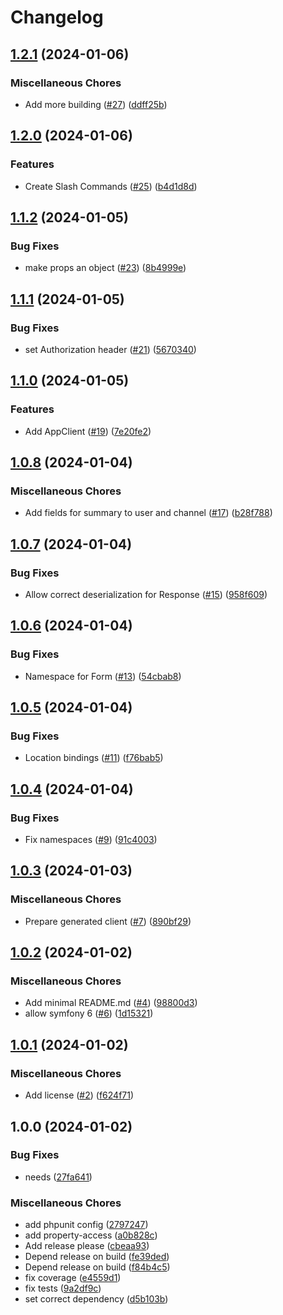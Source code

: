 # Changelog

## [1.2.1](https://github.com/cedricziel/mattermost-php/compare/v1.2.0...v1.2.1) (2024-01-06)


### Miscellaneous Chores

* Add more building ([#27](https://github.com/cedricziel/mattermost-php/issues/27)) ([ddff25b](https://github.com/cedricziel/mattermost-php/commit/ddff25b1d210adf982b031b13e20b1d9d8136c57))

## [1.2.0](https://github.com/cedricziel/mattermost-php/compare/v1.1.2...v1.2.0) (2024-01-06)


### Features

* Create Slash Commands ([#25](https://github.com/cedricziel/mattermost-php/issues/25)) ([b4d1d8d](https://github.com/cedricziel/mattermost-php/commit/b4d1d8de6bd18215ff8c3fc3d0bad3ce22d9dde6))

## [1.1.2](https://github.com/cedricziel/mattermost-php/compare/v1.1.1...v1.1.2) (2024-01-05)


### Bug Fixes

* make props an object ([#23](https://github.com/cedricziel/mattermost-php/issues/23)) ([8b4999e](https://github.com/cedricziel/mattermost-php/commit/8b4999e6830e00e7c646c1f10c0da5137a57a514))

## [1.1.1](https://github.com/cedricziel/mattermost-php/compare/v1.1.0...v1.1.1) (2024-01-05)


### Bug Fixes

* set Authorization header ([#21](https://github.com/cedricziel/mattermost-php/issues/21)) ([5670340](https://github.com/cedricziel/mattermost-php/commit/567034022e8ad2b00ddd271cff127672ebd6f98c))

## [1.1.0](https://github.com/cedricziel/mattermost-php/compare/v1.0.8...v1.1.0) (2024-01-05)


### Features

* Add AppClient ([#19](https://github.com/cedricziel/mattermost-php/issues/19)) ([7e20fe2](https://github.com/cedricziel/mattermost-php/commit/7e20fe2cabe876af31a9a0723bc574a5233cdd4f))

## [1.0.8](https://github.com/cedricziel/mattermost-php/compare/v1.0.7...v1.0.8) (2024-01-04)


### Miscellaneous Chores

* Add fields for summary to user and channel ([#17](https://github.com/cedricziel/mattermost-php/issues/17)) ([b28f788](https://github.com/cedricziel/mattermost-php/commit/b28f7888b2836735df892e30f1f0d63fc987b64e))

## [1.0.7](https://github.com/cedricziel/mattermost-php/compare/v1.0.6...v1.0.7) (2024-01-04)


### Bug Fixes

* Allow correct deserialization for Response ([#15](https://github.com/cedricziel/mattermost-php/issues/15)) ([958f609](https://github.com/cedricziel/mattermost-php/commit/958f6096cdb53328d194774c7f7e0d7e7d578c8b))

## [1.0.6](https://github.com/cedricziel/mattermost-php/compare/v1.0.5...v1.0.6) (2024-01-04)


### Bug Fixes

* Namespace for Form ([#13](https://github.com/cedricziel/mattermost-php/issues/13)) ([54cbab8](https://github.com/cedricziel/mattermost-php/commit/54cbab8c284a96f75c2a05ba40186658d3c0f6db))

## [1.0.5](https://github.com/cedricziel/mattermost-php/compare/v1.0.4...v1.0.5) (2024-01-04)


### Bug Fixes

* Location bindings ([#11](https://github.com/cedricziel/mattermost-php/issues/11)) ([f76bab5](https://github.com/cedricziel/mattermost-php/commit/f76bab5a1cb8905a0765be6721909465bfeed355))

## [1.0.4](https://github.com/cedricziel/mattermost-php/compare/v1.0.3...v1.0.4) (2024-01-04)


### Bug Fixes

* Fix namespaces ([#9](https://github.com/cedricziel/mattermost-php/issues/9)) ([91c4003](https://github.com/cedricziel/mattermost-php/commit/91c4003e068e8f57c618cba0cafb1da4f7978b4e))

## [1.0.3](https://github.com/cedricziel/mattermost-php/compare/v1.0.2...v1.0.3) (2024-01-03)


### Miscellaneous Chores

* Prepare generated client ([#7](https://github.com/cedricziel/mattermost-php/issues/7)) ([890bf29](https://github.com/cedricziel/mattermost-php/commit/890bf2929e9cc1103ddeb3753b13fca5edff455c))

## [1.0.2](https://github.com/cedricziel/mattermost-php/compare/v1.0.1...v1.0.2) (2024-01-02)


### Miscellaneous Chores

* Add minimal README.md ([#4](https://github.com/cedricziel/mattermost-php/issues/4)) ([98800d3](https://github.com/cedricziel/mattermost-php/commit/98800d3f301fec03adbb0ae7f40d63108e7f5704))
* allow symfony 6 ([#6](https://github.com/cedricziel/mattermost-php/issues/6)) ([1d15321](https://github.com/cedricziel/mattermost-php/commit/1d153214c400083228f6090b69872d521619bb91))

## [1.0.1](https://github.com/cedricziel/mattermost-php/compare/v1.0.0...v1.0.1) (2024-01-02)


### Miscellaneous Chores

* Add license ([#2](https://github.com/cedricziel/mattermost-php/issues/2)) ([f624f71](https://github.com/cedricziel/mattermost-php/commit/f624f7138ad3247035275238bfcf93940deeff30))

## 1.0.0 (2024-01-02)


### Bug Fixes

* needs ([27fa641](https://github.com/cedricziel/mattermost-php/commit/27fa64199f7dc4650932d15272d83509c132628b))


### Miscellaneous Chores

* add phpunit config ([2797247](https://github.com/cedricziel/mattermost-php/commit/2797247004413dd42035cb61e774bf0f7b74616e))
* add property-access ([a0b828c](https://github.com/cedricziel/mattermost-php/commit/a0b828c06f6eade89321952d1d11e8931b1cacd9))
* Add release please ([cbeaa93](https://github.com/cedricziel/mattermost-php/commit/cbeaa93a21c89f7445fae7d4569c1f82ae6b3a7a))
* Depend release on build ([fe39ded](https://github.com/cedricziel/mattermost-php/commit/fe39dede77ecb9f33a4f63645f05a973dc4c8530))
* Depend release on build ([f84b4c5](https://github.com/cedricziel/mattermost-php/commit/f84b4c5bbcb6b3cd62b0454c750a9be1d614bbfa))
* fix coverage ([e4559d1](https://github.com/cedricziel/mattermost-php/commit/e4559d110f00824592f0a80b4828e346a7192ca1))
* fix tests ([9a2df9c](https://github.com/cedricziel/mattermost-php/commit/9a2df9c54e96d25390237f201796667e26c63ac8))
* set correct dependency ([d5b103b](https://github.com/cedricziel/mattermost-php/commit/d5b103be8ca60fe17de66e6d0fd013c5a29957ea))
